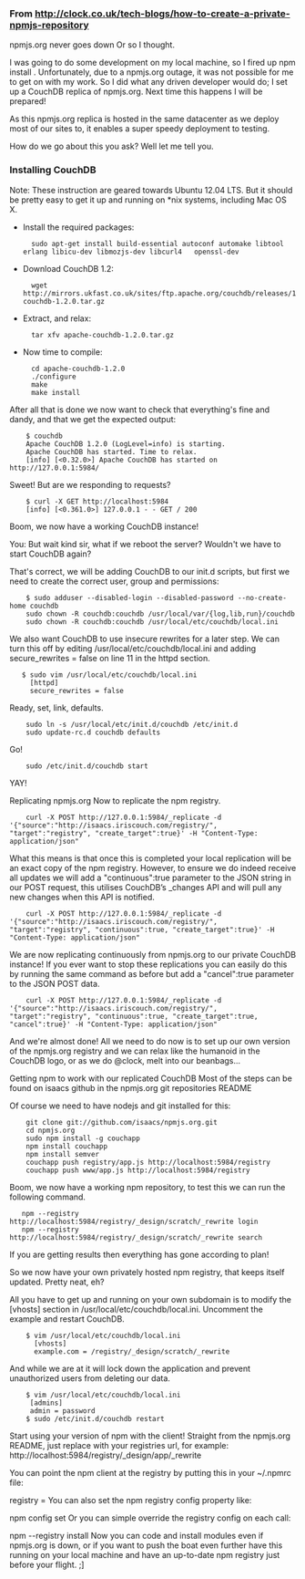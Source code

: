 ### From http://clock.co.uk/tech-blogs/how-to-create-a-private-npmjs-repository

npmjs.org never goes down
Or so I thought.

I was going to do some development on my local machine, so I fired up npm install <packagename>. Unfortunately, due to a npmjs.org outage, it was not possible for me to get on with my work. So I did what any driven developer would do; I set up a CouchDB replica of npmjs.org. Next time this happens I will be prepared!

As this npmjs.org replica is hosted in the same datacenter as we deploy most of our sites to, it enables a super speedy deployment to testing.

How do we go about this you ask? Well let me tell you.

### Installing CouchDB
Note: These instruction are geared towards Ubuntu 12.04 LTS. But it should be pretty easy to get it up and running on *nix systems, including Mac OS X.

* Install the required packages:

        sudo apt-get install build-essential autoconf automake libtool erlang libicu-dev libmozjs-dev libcurl4   openssl-dev 

* Download CouchDB 1.2:

        wget http://mirrors.ukfast.co.uk/sites/ftp.apache.org/couchdb/releases/1.2.0/apache-couchdb-1.2.0.tar.gz 

* Extract, and relax:

        tar xfv apache-couchdb-1.2.0.tar.gz
 
* Now time to compile:

        cd apache-couchdb-1.2.0
        ./configure
        make
        make install

After all that is done we now want to check that everything's fine and dandy, and that we get the expected output:

        $ couchdb
        Apache CouchDB 1.2.0 (LogLevel=info) is starting.
        Apache CouchDB has started. Time to relax.
        [info] [<0.32.0>] Apache CouchDB has started on http://127.0.0.1:5984/ 
       
Sweet! But are we responding to requests?

        $ curl -X GET http://localhost:5984
        [info] [<0.361.0>] 127.0.0.1 - - GET / 200
Boom, we now have a working CouchDB instance!

You: But wait kind sir, what if we reboot the server? Wouldn't we have to start CouchDB again?

That's correct, we will be adding CouchDB to our init.d scripts, but first we need to create the correct user, group and permissions:

        $ sudo adduser --disabled-login --disabled-password --no-create-home couchdb
        sudo chown -R couchdb:couchdb /usr/local/var/{log,lib,run}/couchdb
        sudo chown -R couchdb:couchdb /usr/local/etc/couchdb/local.ini

We also want CouchDB to use insecure rewrites for a later step. We can turn this off by editing /usr/local/etc/couchdb/local.ini and adding secure_rewrites = false on line 11 in the httpd section.

       $ sudo vim /usr/local/etc/couchdb/local.ini
         [httpd]
         secure_rewrites = false

Ready, set, link, defaults.

        sudo ln -s /usr/local/etc/init.d/couchdb /etc/init.d
        sudo update-rc.d couchdb defaults 

Go!

        sudo /etc/init.d/couchdb start 

YAY!

Replicating npmjs.org
Now to replicate the npm registry.

        curl -X POST http://127.0.0.1:5984/_replicate -d '{"source":"http://isaacs.iriscouch.com/registry/", "target":"registry", "create_target":true}' -H "Content-Type: application/json" 

What this means is that once this is completed your local replication will be an exact copy of the npm registry. However, to ensure we do indeed receive all updates we will add a "continuous":true parameter to the JSON string in our POST request, this utilises CouchDB’s _changes API and will pull any new changes when this API is notified.

        curl -X POST http://127.0.0.1:5984/_replicate -d '{"source":"http://isaacs.iriscouch.com/registry/", "target":"registry", "continuous":true, "create_target":true}' -H "Content-Type: application/json" 

We are now replicating continuously from npmjs.org to our private CouchDB instance! If you ever want to stop these replications you can easily do this by running the same command as before but add a "cancel":true parameter to the JSON POST data.

        curl -X POST http://127.0.0.1:5984/_replicate -d '{"source":"http://isaacs.iriscouch.com/registry/", "target":"registry", "continuous":true, "create_target":true, "cancel":true}' -H "Content-Type: application/json"

And we're almost done! All we need to do now is to set up our own version of the npmjs.org registry and we can relax like the humanoid in the CouchDB logo, or as we do @clock, melt into our beanbags...

Getting npm to work with our replicated CouchDB
Most of the steps can be found on isaacs github in the npmjs.org git repositories README

Of course we need to have nodejs and git installed for this:

        git clone git://github.com/isaacs/npmjs.org.git
        cd npmjs.org
        sudo npm install -g couchapp 
        npm install couchapp 
        npm install semver 
        couchapp push registry/app.js http://localhost:5984/registry 
        couchapp push www/app.js http://localhost:5984/registry 

Boom, we now have a working npm repository, to test this we can run the following command.

       npm --registry http://localhost:5984/registry/_design/scratch/_rewrite login
       npm --registry http://localhost:5984/registry/_design/scratch/_rewrite search

If you are getting results then everything has gone according to plan!

So we now have your own privately hosted npm registry, that keeps itself updated. Pretty neat, eh?

All you have to get up and running on your own subdomain is to modify the [vhosts] section in /usr/local/etc/couchdb/local.ini. Uncomment the example and restart CouchDB.

        $ vim /usr/local/etc/couchdb/local.ini
          [vhosts]
          example.com = /registry/_design/scratch/_rewrite

And while we are at it will lock down the application and prevent unauthorized users from deleting our data.

        $ vim /usr/local/etc/couchdb/local.ini
         [admins]
         admin = password
        $ sudo /etc/init.d/couchdb restart 

Start using your version of npm with the client!
Straight from the npmjs.org README, just replace <registryurl> with your registries url, for example:
http://localhost:5984/registry/_design/app/_rewrite

You can point the npm client at the registry by putting this in your ~/.npmrc file:

registry = <registryurl>
You can also set the npm registry config property like:

npm config set <registryurl>
Or you can simple override the registry config on each call:

npm --registry <registryurl> install <packagename>
Now you can code and install modules even if npmjs.org is down, or if you want to push the boat even further have this running on your local machine and have an up-to-date npm registry just before your flight. ;]
